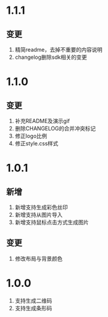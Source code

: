 # 1.1.1
## 变更
1. 精简readme，去掉不重要的内容说明  
2. changelog删除sdk相关的变更

# 1.1.0

## 变更

1. 补充README及演示gif  
2. 删除CHANGELOG的合并冲突标记  
3. 修正logo比例
4. 修正style.css样式

# 1.0.1

## 新增

1. 新增支持生成彩色丝印
2. 新增支持从图片导入
3. 新增支持鼠标点击方式生成图片

## 变更

1. 修改布局与背景颜色

# 1.0.0

1. 支持生成二维码
2. 支持生成条形码


